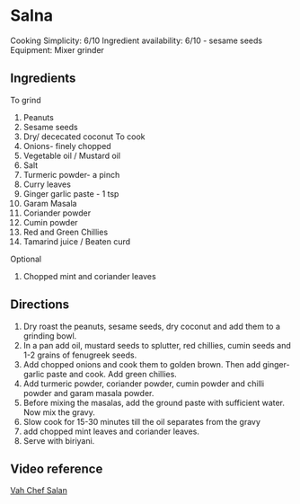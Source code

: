 # Salna
Cooking Simplicity: 6/10
Ingredient availability: 6/10 - sesame seeds
Equipment: Mixer grinder 

## Ingredients
To grind
1. Peanuts
1. Sesame seeds
1. Dry/ dececated coconut
To cook
1. Onions- finely chopped
1. Vegetable oil / Mustard oil
1. Salt 
1. Turmeric powder- a pinch
1. Curry leaves
1. Ginger garlic paste - 1 tsp
1. Garam Masala
1. Coriander powder
1. Cumin powder
1. Red and Green Chillies
1. Tamarind juice / Beaten curd

Optional
1. Chopped mint and coriander leaves


## Directions
1. Dry roast the peanuts, sesame seeds, dry coconut and add them to a grinding bowl.
1. In a pan add oil, mustard seeds to splutter, red chillies, cumin seeds and 1-2 grains of fenugreek seeds. 
1. Add chopped onions and cook them to golden brown. Then add ginger- garlic paste and cook. Add green chillies.
1. Add turmeric powder, coriander powder, cumin powder and chilli powder and garam masala powder.
1. Before mixing the masalas, add the ground paste with sufficient water. Now mix the gravy.
1. Slow cook for 15-30 minutes till the oil separates from the gravy
1. add chopped mint leaves and coriander leaves.
1. Serve with biriyani.

## Video reference
[Vah Chef Salan](https://www.youtube.com/watch?v=e3f9FRj7HxI)
